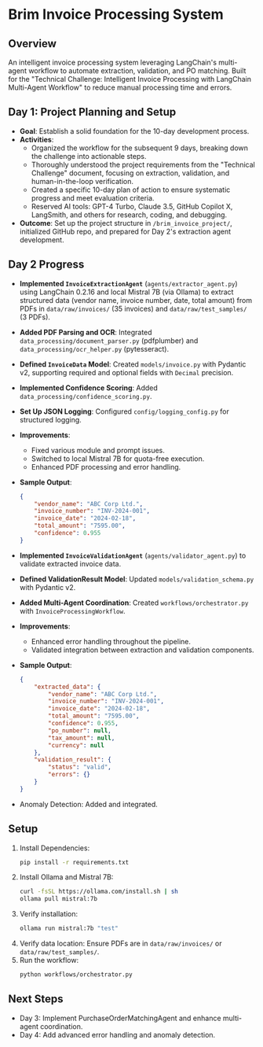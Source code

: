 # Brim Invoice Processing System

## Overview
An intelligent invoice processing system leveraging LangChain's multi-agent workflow to automate extraction, validation, and PO matching. Built for the "Technical Challenge: Intelligent Invoice Processing with LangChain Multi-Agent Workflow" to reduce manual processing time and errors.

## Day 1: Project Planning and Setup
- **Goal**: Establish a solid foundation for the 10-day development process.
- **Activities**:
    - Organized the workflow for the subsequent 9 days, breaking down the challenge into actionable steps.
    - Thoroughly understood the project requirements from the "Technical Challenge" document, focusing on extraction, validation, and human-in-the-loop verification.
    - Created a specific 10-day plan of action to ensure systematic progress and meet evaluation criteria.
    - Reserved AI tools: GPT-4 Turbo, Claude 3.5, GitHub Copilot X, LangSmith, and others for research, coding, and debugging.
- **Outcome**: Set up the project structure in `/brim_invoice_project/`, initialized GitHub repo, and prepared for Day 2's extraction agent development.

## Day 2 Progress
- **Implemented `InvoiceExtractionAgent`** (`agents/extractor_agent.py`) using LangChain 0.2.16 and local Mistral 7B (via Ollama) to extract structured data (vendor name, invoice number, date, total amount) from PDFs in `data/raw/invoices/` (35 invoices) and `data/raw/test_samples/` (3 PDFs).
- **Added PDF Parsing and OCR**: Integrated `data_processing/document_parser.py` (pdfplumber) and `data_processing/ocr_helper.py` (pytesseract).
- **Defined `InvoiceData` Model**: Created `models/invoice.py` with Pydantic v2, supporting required and optional fields with `Decimal` precision.
- **Implemented Confidence Scoring**: Added `data_processing/confidence_scoring.py`.
- **Set Up JSON Logging**: Configured `config/logging_config.py` for structured logging.
- **Improvements**:
    - Fixed various module and prompt issues.
    - Switched to local Mistral 7B for quota-free execution.
    - Enhanced PDF processing and error handling.
- **Sample Output**:
    ```json
    {
        "vendor_name": "ABC Corp Ltd.",
        "invoice_number": "INV-2024-001",
        "invoice_date": "2024-02-18",
        "total_amount": "7595.00",
        "confidence": 0.955
    }
    ```

- **Implemented `InvoiceValidationAgent`** (`agents/validator_agent.py`) to validate extracted invoice data.
- **Defined ValidationResult Model**: Updated `models/validation_schema.py` with Pydantic v2.
- **Added Multi-Agent Coordination**: Created `workflows/orchestrator.py` with `InvoiceProcessingWorkflow`.
- **Improvements**:
    - Enhanced error handling throughout the pipeline.
    - Validated integration between extraction and validation components.
- **Sample Output**:
    ```json
    {
        "extracted_data": {
            "vendor_name": "ABC Corp Ltd.",
            "invoice_number": "INV-2024-001",
            "invoice_date": "2024-02-18",
            "total_amount": "7595.00",
            "confidence": 0.955,
            "po_number": null,
            "tax_amount": null,
            "currency": null
        },
        "validation_result": {
            "status": "valid",
            "errors": {}
        }
    }
    ```

- Anomaly Detection: Added and integrated.

## Setup
1. Install Dependencies:
     ```bash
     pip install -r requirements.txt
     ```
2. Install Ollama and Mistral 7B:
     ```bash
     curl -fsSL https://ollama.com/install.sh | sh
     ollama pull mistral:7b
     ```
3. Verify installation:
     ```bash
     ollama run mistral:7b "test"
     ```
4. Verify data location: Ensure PDFs are in `data/raw/invoices/` or `data/raw/test_samples/`.
5. Run the workflow:
     ```bash
     python workflows/orchestrator.py
     ```

## Next Steps
- Day 3: Implement PurchaseOrderMatchingAgent and enhance multi-agent coordination.
- Day 4: Add advanced error handling and anomaly detection.